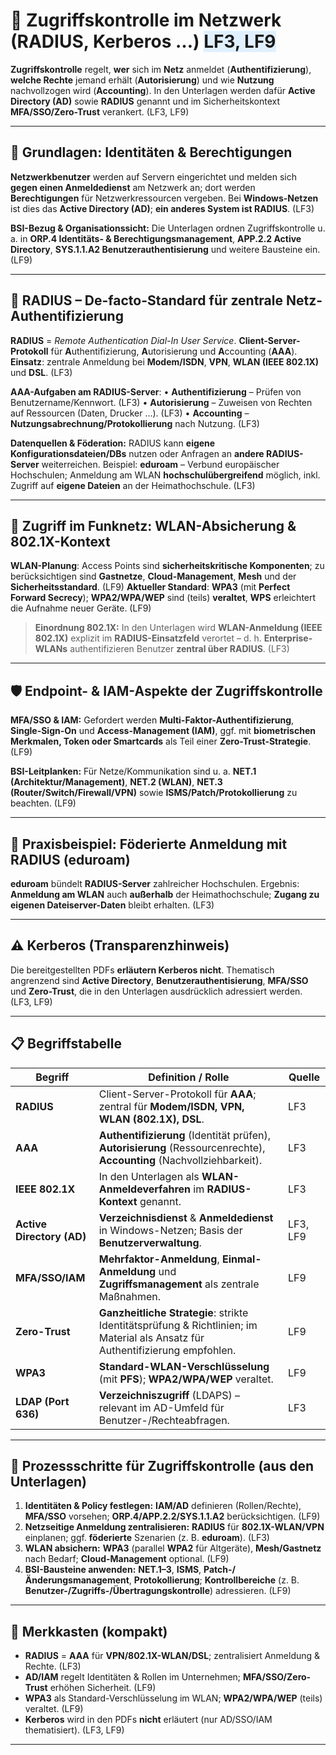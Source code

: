 # 🔐 Zugriffskontrolle im Netzwerk (RADIUS, Kerberos …) <span style="background:#e0f0ff;">LF3, LF9</span>

**Zugriffskontrolle** regelt, **wer** sich im **Netz** anmeldet (**Authentifizierung**), **welche Rechte** jemand erhält (**Autorisierung**) und wie **Nutzung** nachvollzogen wird (**Accounting**). In den Unterlagen werden dafür **Active Directory (AD)** sowie **RADIUS** genannt und im Sicherheitskontext **MFA/SSO/Zero-Trust** verankert. (LF3, LF9)

---

## 🧠 Grundlagen: Identitäten & Berechtigungen

**Netzwerkbenutzer** werden auf Servern eingerichtet und melden sich **gegen einen Anmeldedienst** am Netzwerk an; dort werden **Berechtigungen** für Netzwerkressourcen vergeben. Bei **Windows-Netzen** ist dies das **Active Directory (AD)**; **ein anderes System ist RADIUS**. (LF3) 

**BSI-Bezug & Organisationssicht:** Die Unterlagen ordnen Zugriffskontrolle u. a. in **ORP.4 Identitäts- & Berechtigungsmanagement**, **APP.2.2 Active Directory**, **SYS.1.1.A2 Benutzerauthentisierung** und weitere Bausteine ein. (LF9) 

---

## 📡 RADIUS – De-facto-Standard für zentrale Netz-Authentifizierung

**RADIUS** = *Remote Authentication Dial-In User Service*. **Client-Server-Protokoll** für **A**uthentifizierung, **A**utorisierung und **A**ccounting (**AAA**). **Einsatz**: zentrale Anmeldung bei **Modem/ISDN**, **VPN**, **WLAN (IEEE 802.1X)** und **DSL**. (LF3) 

**AAA-Aufgaben am RADIUS-Server**:
• **Authentifizierung** – Prüfen von Benutzername/Kennwort. (LF3) 
• **Autorisierung** – Zuweisen von Rechten auf Ressourcen (Daten, Drucker …). (LF3) 
• **Accounting** – **Nutzungsabrechnung/Protokollierung** nach Nutzung. (LF3) 

**Datenquellen & Föderation:** RADIUS kann **eigene Konfigurationsdateien/DBs** nutzen oder Anfragen an **andere RADIUS-Server** weiterreichen. Beispiel: **eduroam** – Verbund europäischer Hochschulen; Anmeldung am WLAN **hochschulübergreifend** möglich, inkl. Zugriff auf **eigene Dateien** an der Heimathochschule. (LF3) 

---

## 📶 Zugriff im Funknetz: WLAN-Absicherung & 802.1X-Kontext

**WLAN-Planung**: Access Points sind **sicherheitskritische Komponenten**; zu berücksichtigen sind **Gastnetze**, **Cloud-Management**, **Mesh** und der **Sicherheitsstandard**. (LF9) 
**Aktueller Standard**: **WPA3** (mit **Perfect Forward Secrecy**); **WPA2/WPA/WEP** sind (teils) **veraltet**, **WPS** erleichtert die Aufnahme neuer Geräte. (LF9) 

> **Einordnung 802.1X:** In den Unterlagen wird **WLAN-Anmeldung (IEEE 802.1X)** explizit im **RADIUS-Einsatzfeld** verortet – d. h. **Enterprise-WLANs** authentifizieren Benutzer **zentral über RADIUS**. (LF3) 

---

## 🛡️ Endpoint- & IAM-Aspekte der Zugriffskontrolle

**MFA/SSO & IAM:** Gefordert werden **Multi-Faktor-Authentifizierung**, **Single-Sign-On** und **Access-Management (IAM)**, ggf. mit **biometrischen Merkmalen, Token oder Smartcards** als Teil einer **Zero-Trust-Strategie**. (LF9)

**BSI-Leitplanken:** Für Netze/Kommunikation sind u. a. **NET.1 (Architektur/Management)**, **NET.2 (WLAN)**, **NET.3 (Router/Switch/Firewall/VPN)** sowie **ISMS/Patch/Protokollierung** zu beachten. (LF9) 

---

## 🧪 Praxisbeispiel: Föderierte Anmeldung mit RADIUS (**eduroam**)

**eduroam** bündelt **RADIUS-Server** zahlreicher Hochschulen. Ergebnis: **Anmeldung am WLAN** auch **außerhalb** der Heimathochschule; **Zugang zu eigenen Dateiserver-Daten** bleibt erhalten. (LF3) 

---

## ⚠️ Kerberos (Transparenzhinweis)

Die bereitgestellten PDFs **erläutern Kerberos nicht**. Thematisch angrenzend sind **Active Directory**, **Benutzerauthentisierung**, **MFA/SSO** und **Zero-Trust**, die in den Unterlagen ausdrücklich adressiert werden. (LF3, LF9)

---

## 📋 Begriffstabelle

| **Begriff**               | **Definition / Rolle**                                                                                                        | **Quelle** |
| ------------------------- | ----------------------------------------------------------------------------------------------------------------------------- | ---------- |
| **RADIUS**                | Client-Server-Protokoll für **AAA**; zentral für **Modem/ISDN, VPN, WLAN (802.1X), DSL**.                                     | LF3        |
| **AAA**                   | **Authentifizierung** (Identität prüfen), **Autorisierung** (Ressourcenrechte), **Accounting** (Nachvollziehbarkeit).         | LF3        |
| **IEEE 802.1X**           | In den Unterlagen als **WLAN-Anmeldeverfahren** im **RADIUS-Kontext** genannt.                                                | LF3        |
| **Active Directory (AD)** | **Verzeichnisdienst** & **Anmeldedienst** in Windows-Netzen; Basis der **Benutzerverwaltung**.                                | LF3, LF9   |
| **MFA/SSO/IAM**           | **Mehrfaktor-Anmeldung**, **Einmal-Anmeldung** und **Zugriffsmanagement** als zentrale Maßnahmen.                             | LF9        |
| **Zero-Trust**            | **Ganzheitliche Strategie**: strikte Identitätsprüfung & Richtlinien; im Material als Ansatz für Authentifizierung empfohlen. | LF9        |
| **WPA3**                  | **Standard-WLAN-Verschlüsselung** (mit **PFS**); **WPA2/WPA/WEP** veraltet.                                                   | LF9        |
| **LDAP (Port 636)**       | **Verzeichniszugriff** (LDAPS) – relevant im AD-Umfeld für Benutzer-/Rechteabfragen.                                          | LF3        |

---

## 🧭 Prozessschritte für Zugriffskontrolle (aus den Unterlagen)

1. **Identitäten & Policy festlegen:** **IAM/AD** definieren (Rollen/Rechte), **MFA/SSO** vorsehen; **ORP.4/APP.2.2/SYS.1.1.A2** berücksichtigen. (LF9) 
2. **Netzseitige Anmeldung zentralisieren:** **RADIUS** für **802.1X-WLAN/VPN** einplanen; ggf. **föderierte** Szenarien (z. B. **eduroam**). (LF3) 
3. **WLAN absichern:** **WPA3** (parallel **WPA2** für Altgeräte), **Mesh/Gastnetz** nach Bedarf; **Cloud-Management** optional. (LF9)
4. **BSI-Bausteine anwenden:** **NET.1–3**, **ISMS**, **Patch-/Änderungsmanagement**, **Protokollierung**; **Kontrollbereiche** (z. B. **Benutzer-/Zugriffs-/Übertragungskontrolle**) adressieren. (LF9) 

---

## 🧠 Merkkasten (kompakt)

* **RADIUS** = **AAA** für **VPN/802.1X-WLAN/DSL**; zentralisiert Anmeldung & Rechte. (LF3) 
* **AD/IAM** regelt Identitäten & Rollen im Unternehmen; **MFA/SSO/Zero-Trust** erhöhen Sicherheit. (LF9) 
* **WPA3** als Standard-Verschlüsselung im WLAN; **WPA2/WPA/WEP** (teils) veraltet. (LF9) 
* **Kerberos** wird in den PDFs **nicht** erläutert (nur AD/SSO/IAM thematisiert). (LF3, LF9)

---


